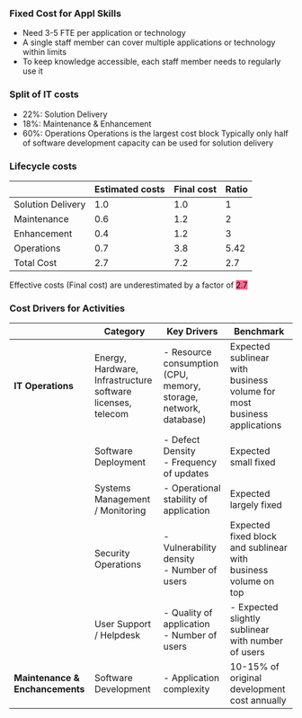 ### Fixed Cost for Appl Skills
- Need 3-5 FTE per application or technology 
- A single staff member can cover multiple applications or technology within limits
- To keep knowledge accessible, each staff member needs to regularly use it
### Split of IT costs
- $22\%$: Solution Delivery
- $18\%$: Maintenance & Enhancement
- $60\%$: Operations
Operations is the largest cost block 
Typically only half of software development capacity can be used for solution delivery

### Lifecycle costs
|                   | Estimated costs | Final cost | Ratio |
| ----------------- | --------------- | ---------- | ----- |
| Solution Delivery | 1.0             | 1.0        | 1     |
| Maintenance       | 0.6             | 1.2        | 2     |
| Enhancement       | 0.4             | 1.2        | 3     |
| Operations        | 0.7             | 3.8        | 5.42  |
| Total Cost        | 2.7             | 7.2        | 2.7   |
Effective costs (Final cost) are underestimated by a factor of <mark style="background: #FF5582DD;">2.7</mark>



### Cost Drivers for Activities
|                                 | Category                                                    | Key Drivers                                                      | Benchmark                                                              |
| ------------------------------- | ----------------------------------------------------------- | ---------------------------------------------------------------- | ---------------------------------------------------------------------- |
| **IT Operations**               | Energy, Hardware, Infrastructure software licenses, telecom | - Resource consumption (CPU, memory, storage, network, database) | Expected sublinear with business volume for most business applications |
|                                 | Software Deployment                                         | - Defect Density<br>- Frequency of updates                       | Expected small fixed                                                   |
|                                 | Systems Management / Monitoring                             | - Operational stability of application                           | Expected largely fixed                                                 |
|                                 | Security Operations                                         | - Vulnerability density<br>- Number of users                     | Expected fixed block and sublinear with business volume on top         |
|                                 | User Support / Helpdesk                                     | - Quality of application<br>- Number of users                    | - Expected slightly sublinear with number of users                     |
| **Maintenance & Enchancements** | Software Development                                        | - Application complexity                                         | 10-15% of original development cost annually                           |
